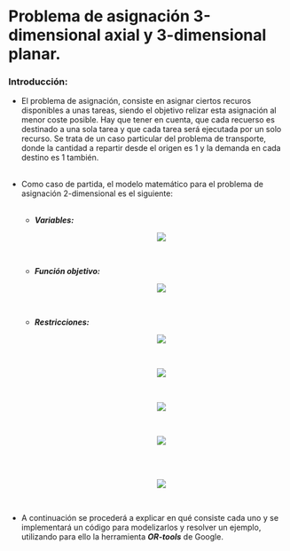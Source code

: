# **Problema de asignación 3-dimensional axial y 3-dimensional planar.**
### **Introducción:**

* El problema de asignación, consiste en asignar ciertos recuros disponibles a unas tareas, siendo el objetivo relizar esta asignación al menor coste posible. Hay que tener en cuenta, que cada recuerso es destinado a una sola tarea y que cada tarea será ejecutada por un solo recurso. Se trata de un caso particular del problema de transporte, donde la cantidad a repartir desde el origen es 1 y la demanda en cada destino es 1 también.<br><br>

* Como caso de partida, el modelo matemático para el problema de asignación 2-dimensional es el siguiente:<br><br>    

   * ***Variables:***   

      <center>

        ![](https://drive.google.com/uc?export=view&id=1iRRclx2Oq06Y4IiLbTvrx4Y0Fdh51nwC)
      </center><br>

   * ***Función objetivo:*** 
      <center>

      ![](https://drive.google.com/uc?export=view&id=1iRnQV24gM_yS6hC3jhO9lXtbteTZbila)
      </center><br>

  * ***Restricciones:***
      <center>
      
      ![](https://drive.google.com/uc?export=view&id=1iS9S7dTgsUpq9K3K1ooCXkIixeBRFlkW)
      </center><br>
      <center>
      
      ![](https://drive.google.com/uc?export=view&id=1iToxL1P38we64VoMPhmkECWQmBnsX5wO)
      </center><br>
      <center>
      
      ![](https://drive.google.com/uc?export=view&id=1iUgfD6PqJ-5fTXhmHyxx5JHVe7F172d2)
      </center><br>
      <center>
      
      ![](https://drive.google.com/uc?export=view&id=1iUxACOTwRF0zfBSwuaqDZJHnZR-ZiQ9U)
      </center><br><br>

      <center>

      ![](https://drive.google.com/uc?export=view&id=17NFk7Ms3Jwyb0YP16xWEhOM92sJBcpzw)

      </center><br>

* A continuación se procederá a explicar en qué consiste cada uno y se implementará un código para modelizarlos y resolver un ejemplo, utilizando para ello la herramienta ***OR-tools*** de Google.
